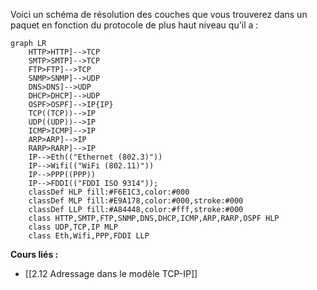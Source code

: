 
Voici un schéma de résolution des couches que vous trouverez dans un paquet en fonction du protocole de plus haut niveau qu'il a : 

```mermaid
graph LR
    HTTP>HTTP]-->TCP
    SMTP>SMTP]-->TCP
    FTP>FTP]-->TCP
    SNMP>SNMP]-->UDP
    DNS>DNS]-->UDP
    DHCP>DHCP]-->UDP
    OSPF>OSPF]-->IP{IP}
    TCP((TCP))-->IP
    UDP((UDP))-->IP
    ICMP>ICMP]-->IP
    ARP>ARP]-->IP
    RARP>RARP]-->IP
    IP-->Eth(("Ethernet (802.3)"))
    IP-->Wifi(("WiFi (802.11)"))
    IP-->PPP((PPP))
    IP-->FDDI(("FDDI ISO 9314"));
    classDef HLP fill:#F6E1C3,color:#000
    classDef MLP fill:#E9A178,color:#000,stroke:#000
    classDef LLP fill:#A84448,color:#fff,stroke:#000
    class HTTP,SMTP,FTP,SNMP,DNS,DHCP,ICMP,ARP,RARP,OSPF HLP
    class UDP,TCP,IP MLP
    class Eth,Wifi,PPP,FDDI LLP
```


**Cours liés :**
- [[2.12 Adressage dans le modèle TCP-IP]]